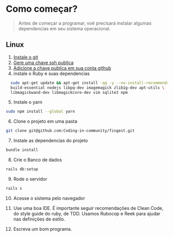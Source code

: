 # Como começar?

> Antes de começar a programar, voê precisará instalar algumas dependencias em seu sistema operacional.

## Linux

1. [Instale o git](https://git-scm.com/book/pt-br/v2/Come%C3%A7ando-Instalando-o-Git)
2. [Gere uma chave ssh publica](https://docs.github.com/pt/github/authenticating-to-github/generating-a-new-ssh-key-and-adding-it-to-the-ssh-agent)
3. [Adicione a chave publica em sua conta github](https://docs.github.com/pt/github/authenticating-to-github/adding-a-new-ssh-key-to-your-github-account)
4. instale o Ruby e suas dependencias
```bash
  sudo apt-get update && apt-get install -qq -y --no-install-recommends \
  build-essential nodejs libpq-dev imagemagick zlib1g-dev apt-utils \
  libmagickwand-dev libmagickcore-dev vim sqlite3 npm 
```
5. Instale o yarn
```bash
sudo npm install --global yarn
```
6. Clone o projeto em uma pasta
```Bash
git clone git@github.com:Coding-in-community/fingest.git
```
7. Instale as dependencias do projeto
```Bash
bundle install
```
8. Crie o Banco de dados
```Bash
rails db:setup
```
9. Rode o servidor
```Bash
rails s
```
10. Acesse o sistema pelo navegador

11. Use uma boa IDE. É importante seguir recomendações de Clean Code, do style guide do ruby, de TDD. Usamos Rubocop e Reek para ajudar nas definições de estilo.
12. Escreva um bom programa.